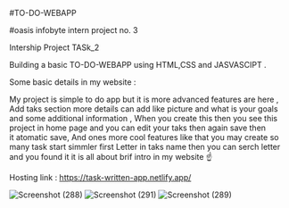 #TO-DO-WEBAPP

#oasis infobyte intern project no. 3

Intership Project TASk_2

Building a basic TO-DO-WEBAPP using HTML,CSS and JASVASCIPT .

Some basic details in my website :

My project is simple to do app but it is more advanced features are here ,
Add taks section more details can add like picture and what is your goals and some additional information ,
When you create this then you see this project in home page and you can edit your taks then again save then it atomatic save,
And ones more cool features like that you may create so many task start simmler first Letter in taks name then you can serch letter and you found it 
it is all about brif intro in my website ☝️

Hosting link : https://task-written-app.netlify.app/


![Screenshot (288)](https://user-images.githubusercontent.com/105142693/210342119-5d848714-38fc-455c-b2a1-7adc2acf1881.png)
![Screenshot (291)](https://user-images.githubusercontent.com/105142693/210342455-f3a50713-e06f-4071-8582-a0cc21ce61c3.png)
![Screenshot (289)](https://user-images.githubusercontent.com/105142693/210342125-17344a70-6ff0-4396-ae98-1883a1deae1d.png)
